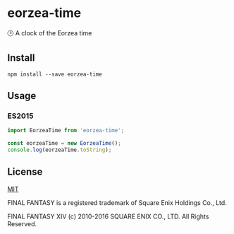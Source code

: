 # eorzea-time

:clock3: A clock of the Eorzea time

## Install

```shell
npm install --save eorzea-time
```

## Usage

### ES2015

```javascript
import EorzeaTime from 'eorzea-time';

const eorzeaTime = new EorzeaTime();
console.log(eorzeaTime.toString);
```

## License

[MIT](LICENSE)

FINAL FANTASY is a registered trademark of Square Enix Holdings Co., Ltd.

FINAL FANTASY XIV (c) 2010-2016 SQUARE ENIX CO., LTD. All Rights Reserved.
